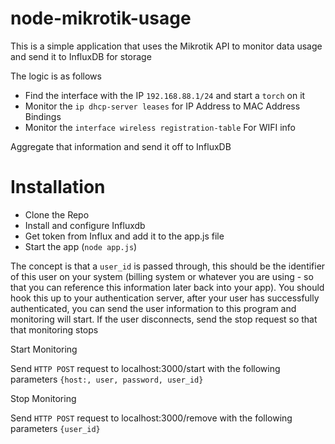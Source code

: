 # node-mikrotik-usage

This is a simple application that uses the Mikrotik API to monitor data usage and send it to InfluxDB for storage

The logic is as follows

- Find the interface with the IP `192.168.88.1/24` and start a `torch` on it
- Monitor the `ip dhcp-server leases` for IP Address to MAC Address Bindings
- Monitor the `interface wireless registration-table` For WIFI info

Aggregate that information and send it off to InfluxDB

# Installation

- Clone the Repo
- Install and configure Influxdb
- Get token from Influx and add it to the app.js file
- Start the app (`node app.js`)


The concept is that a `user_id` is passed through, this should be the identifier of this user on your system (billing system or whatever you are using - so that you can reference this information later back into your app). You should hook this up to your authentication server, after your user has successfully authenticated, you can send the user information to this program and monitoring will start. If the user disconnects, send the stop request so that that monitoring stops


Start Monitoring

Send `HTTP POST` request to localhost:3000/start with the following parameters `{host:, user, password, user_id}`


Stop Monitoring

Send `HTTP POST` request to localhost:3000/remove with the following parameters `{user_id}`
